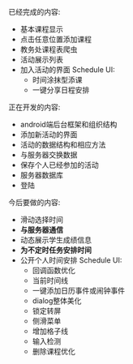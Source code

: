 ﻿已经完成的内容:
+ 基本课程显示
+ 点击任意位置添加课程
+ 教务处课程表爬虫
+ 活动展示列表
+ 加入活动的界面
	Schedule UI:
	+ 时间涂抹型添课
	+ 一键分享日程安排

正在开发的内容:
+ android端后台框架和组织结构
+ 添加新活动的界面
+ 活动的数据结构和相应方法
+ 与服务器交换数据
+ 保存个人已经参加的活动
+ 服务器数据库
+ 登陆

今后要做的内容:
+ 滑动选择时间
+ <strong>与服务器通信</strong>
+ 动态展示学生成绩信息
+ <strong>为不定时任务安排时间</strong>
+ 公开个人时间安排
	Schedule UI:
	+ 回调函数优化
	+ 当前时间线
	+ 一键添加日历事件或闹钟事件
	+ dialog整体美化
	+ 锁定转屏
	+ 侧滑菜单
	+ 增加格子线
	+ 输入检测
	+ 删除课程优化
